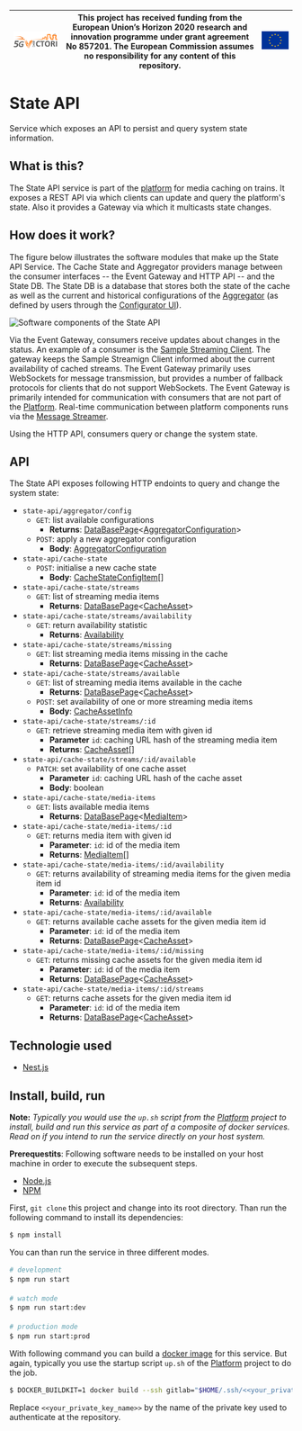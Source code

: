 | [![5G-VICTORI logo](doc/images/5g-victori-logo.png)](https://www.5g-victori-project.eu/) | This project has received funding from the European Union’s Horizon 2020 research and innovation programme under grant agreement No 857201. The European Commission assumes no responsibility for any content of this repository. | [![Acknowledgement: This project has received funding from the European Union’s Horizon 2020 research and innovation programme under grant agreement No 857201.](doc/images/eu-flag.jpg)](https://ec.europa.eu/programmes/horizon2020/en) |
| ---------------------------------------------------------------------------------------- | ------------------------------------------------------------------------------------------------------------------------------------------- | ----------------------------------------------------------------------------------------------------------------------------------------------------------------------------------------------------------------------------------------- |


# State API

Service which exposes an API to persist and query system state information.

## What is this?

The State API service is part of the [platform](../../../5gv-platform) for media caching on trains. It exposes a REST API via which clients can update and query the platform's state. Also it provides a Gateway via which it multicasts state changes.

## How does it work?

The figure below illustrates the software modules that make up the State API Service. The Cache State and Aggregator providers manage between the consumer interfaces -- the Event Gateway and HTTP API -- and the State DB. The State DB is a database that stores both the state of the cache as well as the current and historical configurations of the [Aggregator](../../../5gv-aggregator) (as defined by users through the [Configurator UI](../../../5gv-configurator-ui)).

![Software components of the State API](https://docs.google.com/drawings/d/1M-Ez2_OM4T_-UdAkPOBMtrU7AQ36TNI6beFeitVgCtw/export/svg)

Via the Event Gateway, consumers receive updates about changes in the status. An example of a consumer is the [Sample Streaming Client](../../../5gv-sample-streaming-client). The gateway keeps the Sample Streamign Client informed about the current availability of cached streams. The Event Gateway primarily uses WebSockets for message transmission, but provides a number of fallback protocols for clients that do not support WebSockets. The Event Gateway is primarily intended for communication with consumers that are not part of the [Platform](../../../5gv-platform). Real-time communication between platform components runs via the [Message Streamer](../../../5gv-message-broker).

Using the HTTP API, consumers query or change the system state.

## API

The State API exposes following HTTP endoints to query and change the system state:

- `state-api/aggregator/config`
  - `GET`: list available configurations
    - **Returns**: [DataBasePage](../../../5gv-dto/blob/master/src/state-api/impl/data-base-page.dto.ts)<[AggregatorConfiguration](../../../5gv-dto/blob/master/src/aggregator/impl/config.dto.ts)>
  - `POST`: apply a new aggregator configuration
    - **Body**: [AggregatorConfiguration](../../../5gv-dto/blob/master/src/aggregator/impl/config.dto.ts)
- `state-api/cache-state`
  - `POST`: initialise a new cache state
    - **Body**: [CacheStateConfigItem](../../../5gv-dto/blob/master/src/state-api/impl/cache-state-config-item.dto.ts)[]
- `state-api/cache-state/streams`
  - `GET`: list of streaming media items
    - **Returns**: [DataBasePage](../../../5gv-dto/blob/master/src/state-api/impl/data-base-page.dto.ts)<[CacheAsset](../../../5gv-dto/blob/master/src/state-api/impl/cache-asset.dto.ts)>
- `state-api/cache-state/streams/availability`
  - `GET`: return availability statistic
    - **Returns**: [Availability](../../../5gv-state-api/blob/master/src/cache-state/dto/availability.dto.ts)
- `state-api/cache-state/streams/missing`
  - `GET`: list streaming media items missing in the cache
    - **Returns**: [DataBasePage](../../../5gv-state-api/impl/data-base-page.dto.ts)<[CacheAsset](../../../5gv-dto/blob/master/src/state-api/impl/cache-asset.dto.ts)>
- `state-api/cache-state/streams/available`
  - `GET`: list of streaming media items available in the cache
    - **Returns**: [DataBasePage](../../../5gv-dto/blob/master/src/state-api/impl/data-base-page.dto.ts)<[CacheAsset](../../../5gv-dto/blob/master/src/state-api/impl/cache-asset.dto.ts)>
  - `POST`: set availability of one or more streaming media items
    - **Body**: [CacheAssetInfo](../../../5gv-dto/blob/master/src/state-api/impl/stream-info.dto.ts)
- `state-api/cache-state/streams/:id`
  - `GET`: retrieve streaming media item with given id
    - **Parameter** `id`: caching URL hash of the streaming media item
    - **Returns**: [CacheAsset](../../../5gv-dto/blob/master/src/state-api/impl/cache-asset.dto.ts)[]
- `state-api/cache-state/streams/:id/available`
  - `PATCH`: set availability of one cache asset
    - **Parameter** `id`: caching URL hash of the cache asset
    - **Body**: boolean
- `state-api/cache-state/media-items`
  - `GET`: lists available media items
    - **Returns**: [DataBasePage](../../../5gv-dto/blob/master/src/state-api/impl/data-base-page.dto.ts)<[MediaItem](../../../5gv-dto/blob/master/src/state-api/impl/media-item.dto.ts)>
- `state-api/cache-state/media-items/:id`
  - `GET`: returns media item with given id
    - **Parameter**: `id`: id of the media item
    - **Returns**: [MediaItem](../../../5gv-dto/blob/master/src/state-api/impl/media-item.dto.ts)[]
- `state-api/cache-state/media-items/:id/availability`
  - `GET`: returns availability of streaming media items for the given media item id
    - **Parameter**: `id`: id of the media item
    - **Returns**: [Availability](../../../5gv-dto/blob/master/src/state-api/impl/availability.dto.ts)
- `state-api/cache-state/media-items/:id/available`
  - `GET`: returns available cache assets for the given media item id
    - **Parameter**: `id`: id of the media item
    - **Returns**: [DataBasePage](../../../5gv-dto/blob/master/src/state-api/impl/data-base-page.dto.ts)<[CacheAsset](../../../5gv-dto/blob/master/src/state-api/impl/cache-asset.dto.ts)>
- `state-api/cache-state/media-items/:id/missing`
  - `GET`: returns missing cache assets for the given media item id
    - **Parameter**: `id`: id of the media item
    - **Returns**: [DataBasePage](../../../5gv-dto/blob/master/src/state-api/impl/data-base-page.dto.ts)<[CacheAsset](../../../5gv-dto/blob/master/src/state-api/impl/cache-asset.dto.ts)>
- `state-api/cache-state/media-items/:id/streams`
  - `GET`: returns cache assets for the given media item id
    - **Parameter**: `id`: id of the media item
    - **Returns**: [DataBasePage](../../../5gv-dto/blob/master/src/state-api/impl/data-base-page.dto.ts)<[CacheAsset](../../../5gv-dto/blob/master/src/state-api/impl/cache-asset.dto.ts)>

## Technologie used

- [Nest.js](https://nestjs.com/)

## Install, build, run

**Note:** _Typically you would use the `up.sh` script from the [Platform](../../../5gv-platform) project to install, build and run this service as part of a composite of docker services. Read on if you intend to run the service directly on your host system._

**Prerequestits**: Following software needs to be installed on your host machine in order to execute the subsequent steps.

- [Node.js](https://nodejs.org/en/)
- [NPM](https://www.npmjs.com/)

First, `git clone` this project and change into its root directory. Than run the following command to install its dependencies:

```bash
$ npm install
```

You can than run the service in three different modes.

```bash
# development
$ npm run start

# watch mode
$ npm run start:dev

# production mode
$ npm run start:prod
```

With following command you can build a [docker image](https://www.docker.com) for this service. But again, typically you use the startup script `up.sh` of the [Platform](../../../5gv-platform) project to do the job.

```bash
$ DOCKER_BUILDKIT=1 docker build --ssh gitlab="$HOME/.ssh/<<your_private_key_name>>" -t state-api .
```

Replace `<<your_private_key_name>>` by the name of the private key used to authenticate at the repository.
